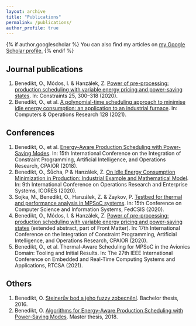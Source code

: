 ```yaml
---
layout: archive
title: "Publications"
permalink: /publications/
author_profile: true
---
```


{% if author.googlescholar %}
  You can also find my articles on <u><a href="{{author.googlescholar}}">my Google Scholar profile</a>.</u>
{% endif %}

## Journal publications

 1. Benedikt, O., Módos, I. & Hanzálek, Z. [Power of pre-processing: production scheduling with variable energy pricing and power-saving states](https://doi.org/10.1007/s10601-020-09317-y). In: Constraints 25, 300–318 (2020).
 2. Benedikt, O., et al. [A polynomial-time scheduling approach to minimise idle energy consumption: an application to an industrial furnace](https://doi.org/10.1016/j.cor.2020.105167). In: Computers & Operations Research 128 (2021).

## Conferences

 1. Benedikt, O., et al. [Energy-Aware Production Scheduling with Power-Saving Modes](https://doi.org/10.1007/978-3-319-93031-2_6). In: 15th International Conference on the Integration of Constraint Programming, Artificial Intelligence, and Operations Research, CPAIOR (2018).
 2. Benedikt, O., Šůcha, P & Hanzálek, Z. [On Idle Energy Consumption Minimization in Production: Industrial Example and Mathematical Model](https://doi.org/10.5220/0008877400350046). In: 9th International Conference on Operations Research and Enterprise Systems, ICORES (2020).
 3. Sojka, M.,  Benedikt, O., Hanzálek, Z. & Zaykov, P. [Testbed for thermal and performance analysis in MPSoC systems](https://doi.org/10.15439/2020F174). In: 15th Conference on Computer Science and Information Systems, FedCSIS (2020).
 4. Benedikt, O., Módos, I. & Hanzálek, Z. [Power of pre-processing: production scheduling with variable energy pricing and power-saving states](https://link.springer.com/book/10.1007%2F978-3-030-58942-4) (extended abstract, part of Front Matter). In: 17th International Conference on the Integration of Constraint Programming, Artificial Intelligence, and Operations Research, CPAIOR (2020).
 5. Benedikt, O., et al. Thermal-Aware Scheduling for MPSoC in the Avionics Domain: Tooling and Initial Results. In: The 27th IEEE International Conference on Embedded and Real-Time Computing Systems and Applications, RTCSA (2021).

## Others

 1. Benedikt, O. [Steinerův bod a jeho fuzzy zobecnění](https://dspace.cvut.cz/handle/10467/64666). Bachelor thesis, 2016. 
 2. Benedikt, O. [Algorithms for Energy-Aware Production Scheduling with Power-Saving Modes](https://dspace.cvut.cz/handle/10467/77065). Master thesis, 2018.

